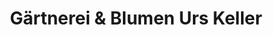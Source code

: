 ---
title: "Gärtnerei & Blumen Urs Keller"
url: /zihlschlacht/gaertnerei-und-blumen-urs-keller/
shop: Garten-Center
---